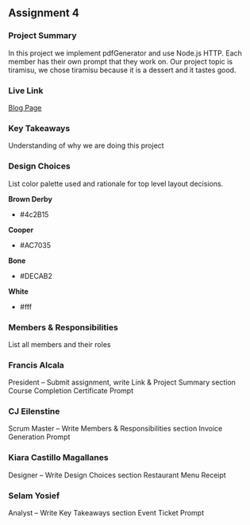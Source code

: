 ## Assignment 4

### Project Summary

In this project we implement pdfGenerator and use Node.js HTTP. Each member has their own prompt that they work on.
Our project topic is tiramisu, we chose tiramisu because it is a dessert and it tastes good.

### Live Link

[Blog Page](https://{username}.github.io/{reponame}/homework-2)

### Key Takeaways

Understanding of why we are doing this project

### Design Choices

List color palette used and rationale for top level layout decisions.

**Brown Derby**

- #4c2B15

**Cooper**

- #AC7035

**Bone**

- #DECAB2

**White**

- #fff

### Members & Responsibilities

List all members and their roles

### Francis Alcala

President – Submit assignment, write Link & Project Summary section
Course Completion Certificate Prompt

### CJ Eilenstine

Scrum Master – Write Members & Responsibilities section
Invoice Generation Prompt

### Kiara Castillo Magallanes

Designer – Write Design Choices section
Restaurant Menu Receipt

### Selam Yosief

Analyst – Write Key Takeaways section
Event Ticket Prompt
